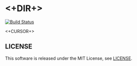 <+DIR+>
=======

[![Build Status](https://travis-ci.org/<+AUTHOR+>/<+DIR+>.png)](https://travis-ci.org/<+AUTHOR+>/<+DIR+>)

<+CURSOR+>


## LICENSE

This software is released under the MIT License, see [LICENSE](LICENSE).
